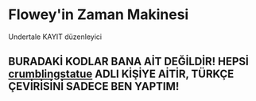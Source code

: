 # Flowey'in Zaman Makinesi

Undertale KAYIT düzenleyici

<h2>BURADAKİ KODLAR BANA AİT DEĞİLDİR! HEPSİ <a href="https://github.com/crumblingstatue">crumblingstatue</a> ADLI KİŞİYE AİTİR, TÜRKÇE ÇEVİRİSİNİ SADECE BEN YAPTIM!</h2>
